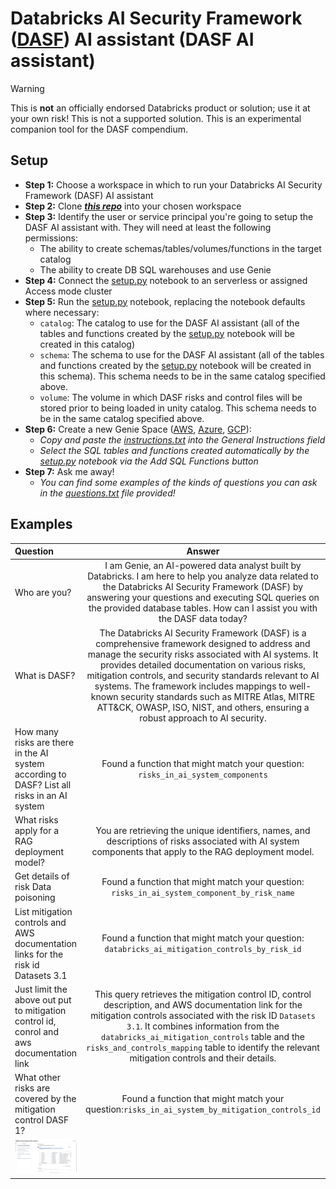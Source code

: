 # Databricks AI Security Framework ([DASF](https://www.databricks.com/resources/whitepaper/databricks-ai-security-framework-dasf)) AI assistant (DASF AI assistant)

> [!WARNING] 
> This is **not** an officially endorsed Databricks product or solution; use it at your own risk! This is not a supported solution. 
> This is an experimental companion tool for the DASF compendium.

## Setup

* **Step 1:** Choose a workspace in which to run your Databricks AI Security Framework (DASF) AI assistant   
* **Step 2:** Clone [**_this repo_**](https://github.com/arunpamulapati/dasf_assistant) into your chosen workspace
* **Step 3:** Identify the user or service principal you're going to setup the DASF AI assistant with. They will need at least the following permissions:
    * The ability to create schemas/tables/volumes/functions in the target catalog
    * The ability to create DB SQL warehouses and use Genie
* **Step 4:** Connect the [setup.py](notebooks/setup.py) notebook to an serverless or assigned Access mode cluster
* **Step 5:** Run the [setup.py](notebooks/setup.py) notebook, replacing the notebook defaults where necessary:
    * `catalog`: The catalog to use for the DASF AI assistant (all of the tables and functions created by the [setup.py](notebooks/setup.py) notebook will be created in this catalog)
    * `schema`: The schema to use for the DASF AI assistant (all of the tables and functions created by the [setup.py](notebooks/setup.py) notebook will be created in this schema). This schema needs to be in the same catalog specified above.
    * `volume`: The volume in which DASF risks and control files will be stored prior to being loaded in unity catalog. This schema needs to be in the same catalog specified above.
* **Step 6:** Create a new Genie Space ([AWS](https://docs.databricks.com/en/genie/index.html#create-a-new-genie-space), [Azure](https://learn.microsoft.com/en-us/azure/databricks/genie/#create-a-new-genie-space), [GCP](https://docs.gcp.databricks.com/en/genie/index.html#create-a-new-genie-space)):
    * _Copy and paste the [instructions.txt](resources/instructions.txt) into the General Instructions field_
    * _Select the SQL tables and functions created automatically by the [setup.py](notebooks/setup.py) notebook via the Add SQL Functions button_
*  **Step 7:** Ask me away!
   * _You can find some examples of the kinds of questions you can ask in the [questions.txt](resources/questions.txt) file provided!_

## Examples

| Question      | Answer | Screenshot    |
| :---        |    :----:   |          ---: |
| Who are you?  |  I am Genie, an AI-powered data analyst built by Databricks. I am here to help you analyze data related to the Databricks AI Security Framework (DASF) by answering your questions and executing SQL queries on the provided database tables. How can I assist you with the DASF data today?     | ![image](./docs/images/dasf_assistant_1.png) |
| What is DASF?  |  The Databricks AI Security Framework (DASF) is a comprehensive framework designed to address and manage the security risks associated with AI systems. It provides detailed documentation on various risks, mitigation controls, and security standards relevant to AI systems. The framework includes mappings to well-known security standards such as MITRE Atlas, MITRE ATT&CK, OWASP, ISO, NIST, and others, ensuring a robust approach to AI security.    | ![image](./docs/images/dasf_assistant_2.png) |
| How many risks are there in the AI system according to DASF? List all risks in an AI system  |  Found a function that might match your question: `risks_in_ai_system_components` | ![image](./docs/images/dasf_assistant_3.png) |
| What risks apply for a RAG deployment model? |  You are retrieving the unique identifiers, names, and descriptions of risks associated with AI system components that apply to the RAG deployment model.    | ![image](./docs/images/dasf_assistant_4.png) |
| Get details of risk Data poisoning |  Found a function that might match your question: `risks_in_ai_system_component_by_risk_name` | ![image](./docs/images/dasf_assistant_5.png) |
| List mitigation controls and AWS documentation links for the risk id Datasets 3.1|  Found a function that might match your question: `databricks_ai_mitigation_controls_by_risk_id` | ![image](./docs/images/dasf_assistant_6.png) |
| Just limit the above out put to mitigation control id, conrol and aws documentation link|  This query retrieves the mitigation control ID, control description, and AWS documentation link for the mitigation controls associated with the risk ID `Datasets 3.1`. It combines information from the `databricks_ai_mitigation_controls` table and the `risks_and_controls_mapping` table to identify the relevant mitigation controls and their details. | ![image](./docs/images/dasf_assistant_7.png) |
| What other risks are covered by the mitigation control DASF 1?|  Found a function that might match your question:`risks_in_ai_system_by_mitigation_controls_id` 
 | ![image](./docs/images/dasf_assistant_8.png) |

